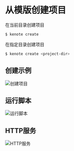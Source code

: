 # 从模版创建项目

在当前目录创建项目
```bash
$ kenote create
```

在指定目录创建项目
```bash
$ kenote create <project-dir>
```

## 创建示例

![创建项目](/images/kenote-create-app.gif "创建项目")

## 运行脚本

![运行脚本](/images/kenote-run-script.gif "运行脚本")

## HTTP服务

![HTTP服务](/images/kenote-http-server.gif "HTTP服务")